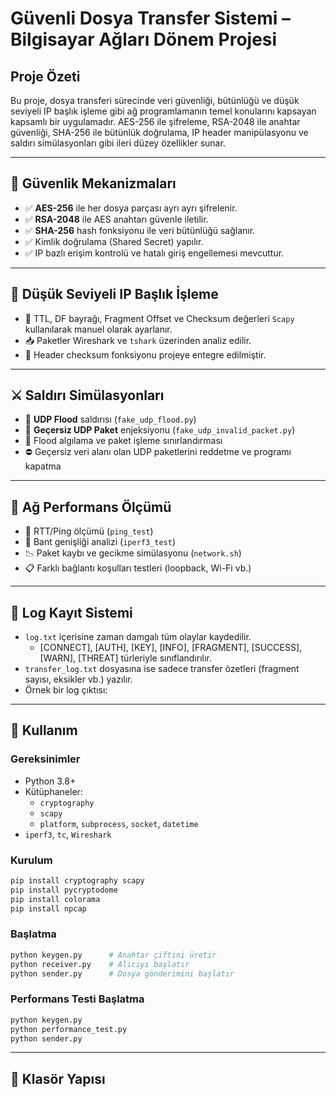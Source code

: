 #  Güvenli Dosya Transfer Sistemi – Bilgisayar Ağları Dönem Projesi

##  Proje Özeti

Bu proje, dosya transferi sürecinde veri güvenliği, bütünlüğü ve düşük seviyeli IP başlık işleme gibi ağ programlamanın temel konularını kapsayan kapsamlı bir uygulamadır. AES-256 ile şifreleme, RSA-2048 ile anahtar güvenliği, SHA-256 ile bütünlük doğrulama, IP header manipülasyonu ve saldırı simülasyonları gibi ileri düzey özellikler sunar.


---

## 🔐 Güvenlik Mekanizmaları

- ✅ **AES-256** ile her dosya parçası ayrı ayrı şifrelenir.
- ✅ **RSA-2048** ile AES anahtarı güvenle iletilir.
- ✅ **SHA-256** hash fonksiyonu ile veri bütünlüğü sağlanır.
- ✅ Kimlik doğrulama (Shared Secret) yapılır.
- ✅ IP bazlı erişim kontrolü ve hatalı giriş engellemesi mevcuttur.

---

## 🧬 Düşük Seviyeli IP Başlık İşleme

- 📌 TTL, DF bayrağı, Fragment Offset ve Checksum değerleri `Scapy` kullanılarak manuel olarak ayarlanır.
- 📥 Paketler Wireshark ve `tshark` üzerinden analiz edilir.
- 📌 Header checksum fonksiyonu projeye entegre edilmiştir.

---

## ⚔️ Saldırı Simülasyonları

- 🧨 **UDP Flood** saldırısı (`fake_udp_flood.py`)
- 🧪 **Geçersiz UDP Paket** enjeksiyonu (`fake_udp_invalid_packet.py`)
- 🧠 Flood algılama ve paket işleme sınırlandırması
- ⛔ Geçersiz veri alanı olan UDP paketlerini reddetme ve programı kapatma

---

## 📶 Ağ Performans Ölçümü

- 🔁 RTT/Ping ölçümü (`ping_test`)
- 🚀 Bant genişliği analizi (`iperf3_test`)
- 📉 Paket kaybı ve gecikme simülasyonu (`network.sh`)
- 📋 Farklı bağlantı koşulları testleri (loopback, Wi-Fi vb.)

---

## 📝 Log Kayıt Sistemi

- `log.txt` içerisine zaman damgalı tüm olaylar kaydedilir.
  - [CONNECT], [AUTH], [KEY], [INFO], [FRAGMENT], [SUCCESS], [WARN], [THREAT] türleriyle sınıflandırılır.
- `transfer_log.txt` dosyasına ise sadece transfer özetleri (fragment sayısı, eksikler vb.) yazılır.
- Örnek bir log çıktısı:

---

## 🧪 Kullanım

### Gereksinimler

- Python 3.8+
- Kütüphaneler:
  - `cryptography`
  - `scapy`
  - `platform`, `subprocess`, `socket`, `datetime`
- `iperf3`, `tc`, `Wireshark`

### Kurulum

```bash
pip install cryptography scapy
pip install pycryptodome
pip install colorama
pip install npcap
```

### Başlatma
```bash
python keygen.py      # Anahtar çiftini üretir
python receiver.py    # Alıcıyı başlatır
python sender.py      # Dosya gönderimini başlatır
```

### Performans Testi Başlatma
```bash
python keygen.py      
python performance_test.py
python sender.py     
```
---

## 📁 Klasör Yapısı












